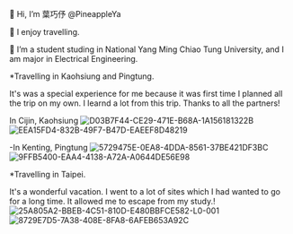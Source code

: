  👋 Hi, I’m 葉巧伃 @PineappleYa
 
 👀 I enjoy travelling.
 
 🌱 I’m a student studing in National Yang Ming Chiao Tung University, and I am major in Electrical Engineering.
 
*Travelling in Kaohsiung and Pingtung. 

It's was a special experience for me because it was first time I planned all the trip on my own. I learnd a lot from this trip. Thanks to all the partners!

In Cijin, Kaohsiung
![D03B7F44-CE29-471E-B68A-1A156181322B](https://user-images.githubusercontent.com/94750311/150669557-356f81eb-90d5-404c-a815-496e5ee397b2.jpg)
![EEA15FD4-832B-49F7-B47D-EAEEF8D48219](https://user-images.githubusercontent.com/94750311/150669562-a3a70575-7f05-46c7-bd12-4f8c6e7c209e.jpg)

-In Kenting, Pingtung
![5729475E-0EA8-4DDA-8561-37BE421DF3BC](https://user-images.githubusercontent.com/94750311/150669602-7ceec97e-d7db-4d4c-be73-06dba4966b75.jpg)
![9FFB5400-EAA4-4138-A72A-A0644DE56E98](https://user-images.githubusercontent.com/94750311/150669603-55ea2bfa-2d1d-4e25-852a-cb5788cc571e.jpg)

*Travelling in Taipei.

It's a wonderful vacation. I went to a lot of sites which I had wanted to go for a long time. It allowed me to escape from my study.!
![25A805A2-BBEB-4C51-810D-E480BBFCE582-L0-001](https://user-images.githubusercontent.com/94750311/150669771-7bf24b85-a655-4a25-b429-07e59a748aff.jpg)
![8729E7D5-7A38-408E-8FA8-6AFEB653A92C](https://user-images.githubusercontent.com/94750311/150669775-79b7582c-9555-4fe9-89d4-efbbdbd8745c.jpg)

<!---
PineappleYa/PineappleYa is a ✨ special ✨ repository because its `README.md` (this file) appears on your GitHub profile.
You can click the Preview link to take a look at your changes.
--->
